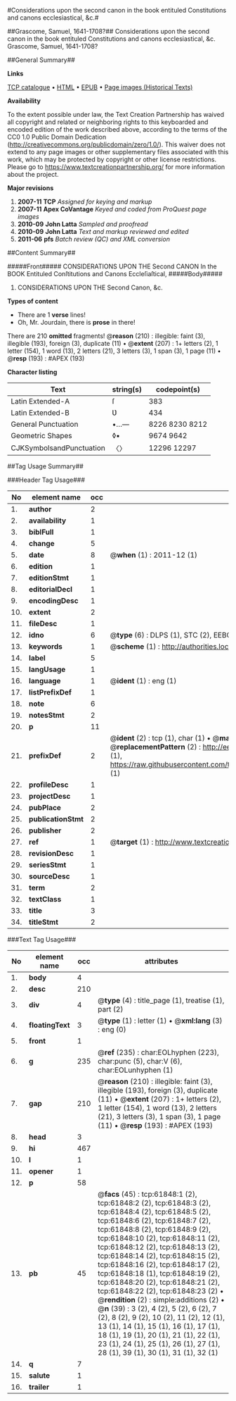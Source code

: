 #Considerations upon the second canon in the book entituled Constitutions and canons ecclesiastical, &c.#

##Grascome, Samuel, 1641-1708?##
Considerations upon the second canon in the book entituled Constitutions and canons ecclesiastical, &c.
Grascome, Samuel, 1641-1708?

##General Summary##

**Links**

[TCP catalogue](http://www.ota.ox.ac.uk/tcp/)  • 
[HTML](http://tei.it.ox.ac.uk/tcp/Texts-HTML/free/A41/A41808.html)  • 
[EPUB](http://tei.it.ox.ac.uk/tcp/Texts-EPUB/free/A41/A41808.epub) • 
[Page images (Historical Texts)](https://historicaltexts.jisc.ac.uk/eebo-12425859e)

**Availability**

To the extent possible under law, the Text Creation Partnership has waived all copyright and related or neighboring rights to this keyboarded and encoded edition of the work described above, according to the terms of the CC0 1.0 Public Domain Dedication (http://creativecommons.org/publicdomain/zero/1.0/). This waiver does not extend to any page images or other supplementary files associated with this work, which may be protected by copyright or other license restrictions. Please go to https://www.textcreationpartnership.org/ for more information about the project.

**Major revisions**

1. __2007-11__ __TCP__ *Assigned for keying and markup*
1. __2007-11__ __Apex CoVantage__ *Keyed and coded from ProQuest page images*
1. __2010-09__ __John Latta__ *Sampled and proofread*
1. __2010-09__ __John Latta__ *Text and markup reviewed and edited*
1. __2011-06__ __pfs__ *Batch review (QC) and XML conversion*

##Content Summary##

#####Front#####
CONSIDERATIONS UPON THE Second CANON In the BOOK Entituled Conſtitutions and Canons Eccleſiaſtical, 
#####Body#####

1. CONSIDERATIONS UPON THE Second Canon, &c.

**Types of content**

  * There are 1 **verse** lines!
  * Oh, Mr. Jourdain, there is **prose** in there!

There are 210 **omitted** fragments! 
 @__reason__ (210) : illegible: faint (3), illegible (193), foreign (3), duplicate (11)  •  @__extent__ (207) : 1+ letters (2), 1 letter (154), 1 word (13), 2 letters (21), 3 letters (3), 1 span (3), 1 page (11)  •  @__resp__ (193) : #APEX (193)

**Character listing**


|Text|string(s)|codepoint(s)|
|---|---|---|
|Latin Extended-A|ſ|383|
|Latin Extended-B|Ʋ|434|
|General Punctuation|•…—|8226 8230 8212|
|Geometric Shapes|◊▪|9674 9642|
|CJKSymbolsandPunctuation|〈〉|12296 12297|

##Tag Usage Summary##

###Header Tag Usage###

|No|element name|occ|attributes|
|---|---|---|---|
|1.|__author__|2||
|2.|__availability__|1||
|3.|__biblFull__|1||
|4.|__change__|5||
|5.|__date__|8| @__when__ (1) : 2011-12 (1)|
|6.|__edition__|1||
|7.|__editionStmt__|1||
|8.|__editorialDecl__|1||
|9.|__encodingDesc__|1||
|10.|__extent__|2||
|11.|__fileDesc__|1||
|12.|__idno__|6| @__type__ (6) : DLPS (1), STC (2), EEBO-CITATION (1), OCLC (1), VID (1)|
|13.|__keywords__|1| @__scheme__ (1) : http://authorities.loc.gov/ (1)|
|14.|__label__|5||
|15.|__langUsage__|1||
|16.|__language__|1| @__ident__ (1) : eng (1)|
|17.|__listPrefixDef__|1||
|18.|__note__|6||
|19.|__notesStmt__|2||
|20.|__p__|11||
|21.|__prefixDef__|2| @__ident__ (2) : tcp (1), char (1)  •  @__matchPattern__ (2) : ([0-9\-]+):([0-9IVX]+) (1), (.+) (1)  •  @__replacementPattern__ (2) : http://eebo.chadwyck.com/downloadtiff?vid=$1&page=$2 (1), https://raw.githubusercontent.com/textcreationpartnership/Texts/master/tcpchars.xml#$1 (1)|
|22.|__profileDesc__|1||
|23.|__projectDesc__|1||
|24.|__pubPlace__|2||
|25.|__publicationStmt__|2||
|26.|__publisher__|2||
|27.|__ref__|1| @__target__ (1) : http://www.textcreationpartnership.org/docs/. (1)|
|28.|__revisionDesc__|1||
|29.|__seriesStmt__|1||
|30.|__sourceDesc__|1||
|31.|__term__|2||
|32.|__textClass__|1||
|33.|__title__|3||
|34.|__titleStmt__|2||


###Text Tag Usage###

|No|element name|occ|attributes|
|---|---|---|---|
|1.|__body__|4||
|2.|__desc__|210||
|3.|__div__|4| @__type__ (4) : title_page (1), treatise (1), part (2)|
|4.|__floatingText__|3| @__type__ (1) : letter (1)  •  @__xml:lang__ (3) : eng (0)|
|5.|__front__|1||
|6.|__g__|235| @__ref__ (235) : char:EOLhyphen (223), char:punc (5), char:V (6), char:EOLunhyphen (1)|
|7.|__gap__|210| @__reason__ (210) : illegible: faint (3), illegible (193), foreign (3), duplicate (11)  •  @__extent__ (207) : 1+ letters (2), 1 letter (154), 1 word (13), 2 letters (21), 3 letters (3), 1 span (3), 1 page (11)  •  @__resp__ (193) : #APEX (193)|
|8.|__head__|3||
|9.|__hi__|467||
|10.|__l__|1||
|11.|__opener__|1||
|12.|__p__|58||
|13.|__pb__|45| @__facs__ (45) : tcp:61848:1 (2), tcp:61848:2 (2), tcp:61848:3 (2), tcp:61848:4 (2), tcp:61848:5 (2), tcp:61848:6 (2), tcp:61848:7 (2), tcp:61848:8 (2), tcp:61848:9 (2), tcp:61848:10 (2), tcp:61848:11 (2), tcp:61848:12 (2), tcp:61848:13 (2), tcp:61848:14 (2), tcp:61848:15 (2), tcp:61848:16 (2), tcp:61848:17 (2), tcp:61848:18 (1), tcp:61848:19 (2), tcp:61848:20 (2), tcp:61848:21 (2), tcp:61848:22 (2), tcp:61848:23 (2)  •  @__rendition__ (2) : simple:additions (2)  •  @__n__ (39) : 3 (2), 4 (2), 5 (2), 6 (2), 7 (2), 8 (2), 9 (2), 10 (2), 11 (2), 12 (1), 13 (1), 14 (1), 15 (1), 16 (1), 17 (1), 18 (1), 19 (1), 20 (1), 21 (1), 22 (1), 23 (1), 24 (1), 25 (1), 26 (1), 27 (1), 28 (1), 39 (1), 30 (1), 31 (1), 32 (1)|
|14.|__q__|7||
|15.|__salute__|1||
|16.|__trailer__|1||
